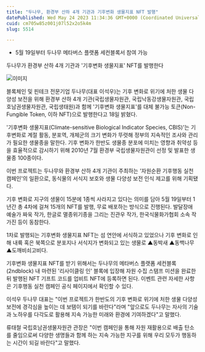 ```yaml
---
title: "두나무, 환경부 산하 4개 기관과 기후변화 생물지표 NFT 발행"
datePublished: Wed May 24 2023 11:34:36 GMT+0000 (Coordinated Universal Time)
cuid: cm705w85z001j07l52x2o5k4m
slug: 5514

---
```



- 5월 19일부터 두나무 메타버스 플랫폼 세컨블록서 참여 가능

두나무가 환경부 산하 4개 기관과 '기후변화 생물지표' NFT를 발행한다

![이미지](https://cdn.hashnode.com/res/hashnode/image/upload/v1739258986481/4456d24c-1309-40c5-ad80-42485644212f.png)

블록체인 및 핀테크 전문기업 두나무(대표 이석우)는 기후 변화로 위기에 처한 생물 다양성 보전을 위해 환경부 산하 4개 기관(국립생물자원관, 국립낙동강생물자원관, 국립호남권생물자원관, 국립생태원)과 함께 '기후변화 생물지표'를 대체 불가능 토큰(Non-Fungible Token, 이하 NFT)으로 발행한다고 18일 밝혔다.

'기후변화 생물지표(Climate-sensitive Biological Indicator Species, CBIS)'는 기후변화로 계절 활동, 분포역, 개체군의 크기 변화가 뚜렷해 정부의 지속적인 조사와 관리가 필요한 생물종을 말한다. 기후 변화가 한반도 생물종 분포에 미치는 영향과 취약성 등을 효율적으로 감시하기 위해 2010년 7월 환경부 국립생물자원관이 선정 및 발표한 생물종 100종이다.

이번 프로젝트는 두나무와 환경부 산하 4개 기관이 주최하는 '자원순환 기후행동 실천 캠페인'의 일환으로, 동식물의 서식지 보호와 생물 다양성 보전 인식 제고를 위해 기획됐다.

기후 변화로 지구의 생물이 15분에 1종씩 사라지고 있다는 의미를 담아 5월 19일부터 1년간 총 4차에 걸쳐 15개의 NFT를 발행, 무료 배포하는 방식으로 진행된다. 발달장애 예술가 짜욱 작가, 한글로 멸종위기종을 그리는 진관우 작가, 한국식물화가협회 소속 작가진 등이 동참한다.

1차로 발행되는 기후변화 생물지표 NFT는 섬 연안에 서식하고 있었으나 기후 변화로 인해 내륙 혹은 북쪽으로 분포지나 서식지가 변화되고 있는 생물로 ▲동박새 ▲동백나무 ▲도깨비쇠고비다.

기후변화 생물지표 NFT를 받기 위해서는 두나무의 메타버스 플랫폼 세컨블록(2ndblock) 내 마련된 '리사이클링 인' 블록에 입장해 자원 수집 스탬프 미션을 완료한 뒤 발행된 NFT 기프트 코드를 업비트 NFT에 등록하면 된다. 이벤트 관련 자세한 사항은 기후행동 실천 캠페인 공식 페이지에서 확인할 수 있다.

이석우 두나무 대표는 "이번 프로젝트가 한반도의 기후 변화로 위기에 처한 생물 다양성 보전에 경각심을 높이는 데 보탬이 되기를 바란다"라며 "앞으로도 두나무는 자사의 기술과 노하우를 다각도로 활용해 지속 가능한 미래와 환경에 기여하겠다"고 말했다.

류태철 국립호남권생물자원관 관장은 "이번 캠페인을 통해 자원 재활용으로 배출 탄소를 줄임으로써 다양한 생명들과 함께 하는 지속 가능한 지구를 위해 우리 모두가 행동하는 시간이 되길 바란다"고 말했다.